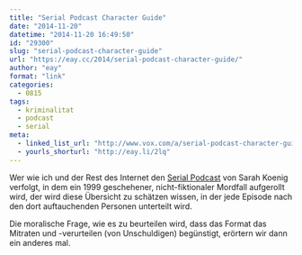 ```yaml
---
title: "Serial Podcast Character Guide"
date: "2014-11-20"
datetime: "2014-11-20 16:49:50"
id: "29300"
slug: "serial-podcast-character-guide"
url: "https://eay.cc/2014/serial-podcast-character-guide/"
author: "eay"
format: "link"
categories:
  - 0815
tags:
  - kriminalitat
  - podcast
  - serial
meta:
  - linked_list_url: "http://www.vox.com/a/serial-podcast-character-guide"
  - yourls_shorturl: "http://eay.li/2lq"
---
```


Wer wie ich und der Rest des Internet den [Serial Podcast](http://serialpodcast.org/) von Sarah Koenig verfolgt, in dem ein 1999 geschehener, nicht-fiktionaler Mordfall aufgerollt wird, der wird diese Übersicht zu schätzen wissen, in der jede Episode nach den dort auftauchenden Personen unterteilt wird.

Die moralische Frage, wie es zu beurteilen wird, dass das Format das Mitraten und -verurteilen (von Unschuldigen) begünstigt, erörtern wir dann ein anderes mal.
